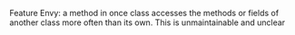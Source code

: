 Feature Envy: a method in once class accesses the methods or fields of another class more often than its own. This is unmaintainable and unclear